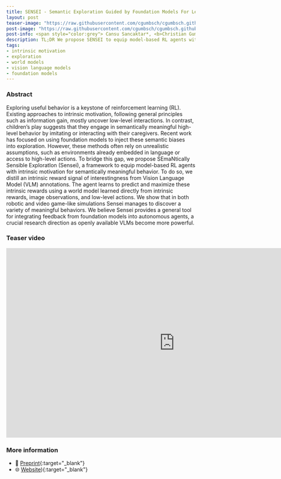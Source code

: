 ```yaml
---
title: SENSEI - Semantic Exploration Guided by Foundation Models For Learning Versatile World Models
layout: post
teaser-image: "https://raw.githubusercontent.com/cgumbsch/cgumbsch.github.io/master/assets/images/sensei.gif"
post-image: "https://raw.githubusercontent.com/cgumbsch/cgumbsch.github.io/master/assets/images/sensei.gif"
post-info: <span style="color:grey"> Cansu Sancaktar*, <b>Christian Gumbsch*</b>, Andrii Zadaianchuk, Pavel Kolev & Georg Martius  </span> <br>  <span style="color:grey"> <i>Preprint, TAFM RLC workshop</i> 2024, *equal contribution </span>  <br> <a href="https://openreview.net/pdf?id=dHNVY5qMiP" target="_blank" class="has-text-blue">Paper</i></a>, <a href="https://sites.google.com/view/sensei-rl/home" target="_blank" class="has-text-blue">Website</i></a>, <a href="https://www.youtube.com/watch?v=XipKs02RuJE" target="_blank" class="has-text-blue">Video</i></a>  
description: TL;DR We propose SENSEI to equip model-based RL agents with intrinsic motivation for semantically meaningful exploration using VLMs.
tags:
- intrinsic motivation
- exploration
- world models
- vision language models
- foundation models
---
```


### Abstract

Exploring useful behavior is a keystone of reinforcement learning (RL). Existing approaches to intrinsic motivation, following general principles such as information gain, mostly uncover low-level interactions. In contrast, children’s play suggests that they engage in semantically meaningful high-level behavior by imitating or interacting with their caregivers. Recent work has focused on using foundation models to inject these semantic biases into exploration. However, these methods often rely on unrealistic assumptions, such as environments already embedded in language or access to high-level actions. To bridge this gap, we propose SEmaNtically Sensible ExploratIon (Sensei), a framework to equip model-based RL agents with intrinsic motivation for semantically meaningful behavior. To do so, we distill an intrinsic reward signal of interestingness from Vision Language Model (VLM) annotations. The agent learns to predict and maximize these intrinsic rewards using a world model learned directly from intrinsic rewards, image observations, and low-level actions. We show that in both robotic and video game-like simulations Sensei manages to discover a variety of meaningful behaviors. We believe Sensei provides a general tool for integrating feedback from foundation models into autonomous agents, a crucial research direction as openly available VLMs become more powerful.

### Teaser video

<iframe width="896" height="504" src="https://www.youtube.com/embed/XipKs02RuJE?si=qIm6eA5mY16OiYYH" title="YouTube video player" frameborder="0" allow="accelerometer; autoplay; clipboard-write; encrypted-media; gyroscope; picture-in-picture; web-share" referrerpolicy="strict-origin-when-cross-origin" allowfullscreen> </iframe>


### More information
- :scroll: [Preprint](https://openreview.net/pdf?id=dHNVY5qMiP){:target="_blank"}
- :globe_with_meridians: [Website](https://sites.google.com/view/sensei-rl/home)){:target="_blank"}

